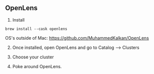 ## OpenLens

1. Install
```
brew install --cask openlens
```

OS's outside of Mac: https://github.com/MuhammedKalkan/OpenLens

2. Once installed, open OpenLens and go to Catalog --> Clusters

3. Choose your cluster

4. Poke around OpenLens.
